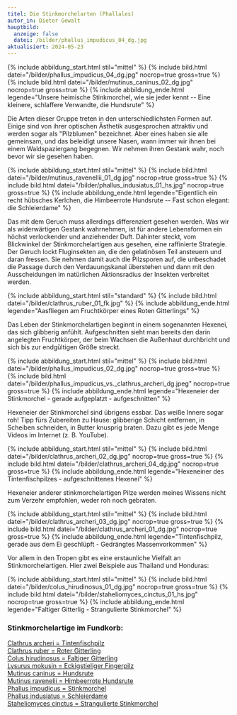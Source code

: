 ```yaml
---
titel: Die Stinkmorchelarten (Phallales)
autor_in: Dieter Gewalt
hauptbild:
  anzeige: false
  datei: /bilder/phallus_impudicus_04_dg.jpg
aktualisiert: 2024-05-23
---
```

{% include abbildung_start.html stil="mittel" %}
{% include bild.html datei="/bilder/phallus_impudicus_04_dg.jpg" nocrop=true gross=true %}
{% include bild.html datei="/bilder/mutinus_caninus_02_dg.jpg" nocrop=true gross=true %}
{% include abbildung_ende.html legende="Unsere heimische Stinkmorchel, wie sie jeder kennt -- Eine kleinere, schlaffere Verwandte, die Hundsrute" %}

Die Arten dieser Gruppe treten in den unterschiedlichsten Formen auf. Einige sind von ihrer optischen Ästhetik ausgesprochen attraktiv und werden sogar als "Pilzblumen" bezeichnet. Aber eines haben sie alle gemeinsam, und das beleidigt unsere Nasen, wann immer wir ihnen bei einem Waldspaziergang begegnen. Wir nehmen ihren Gestank wahr, noch bevor wir sie gesehen haben.

{% include abbildung_start.html stil="mittel" %}
{% include bild.html datei="/bilder/mutinus_ravenellii_01_dg.jpg" nocrop=true gross=true %}
{% include bild.html datei="/bilder/phallus_indusiatus_01_hs.jpg" nocrop=true gross=true %}
{% include abbildung_ende.html legende="Eigentlich ein recht hübsches Kerlchen, die Himbeerrote Hundsrute -- Fast schon elegant: die Schleierdame" %}

Das mit dem Geruch muss allerdings differenziert gesehen werden. Was wir als widerwärtigen Gestank wahrnehmen, ist für andere Lebensformen ein höchst verlockender und anziehender Duft. Dahinter steckt, vom Blickwinkel der Stinkmorchelartigen aus gesehen, eine raffinierte Strategie. Der Geruch lockt Fluginsekten an, die den gelatinösen Teil ansteuern und daran fressen. Sie nehmen damit auch die Pilzsporen auf, die unbeschadet die Passage durch den Verdauungskanal überstehen und dann mit den Ausscheidungen im natürlichen Aktionsradius der Insekten verbreitet werden.

{% include abbildung_start.html stil="standard" %}
{% include bild.html datei="/bilder/clathrus_ruber_01_fk.jpg" %}
{% include abbildung_ende.html legende="Aasfliegen am Fruchtkörper eines Roten Gitterlings" %}

Das Leben der Stinkmorchelartigen beginnt in einem sogenannten Hexenei, das sich glibberig anfühlt. Aufgeschnitten sieht man bereits den darin angelegten Fruchtkörper, der beim Wachsen die Außenhaut durchbricht und sich bis zur endgültigen Größe streckt.

{% include abbildung_start.html stil="mittel" %}
{% include bild.html datei="/bilder/phallus_impudicus_02_dg.jpg" nocrop=true gross=true %}
{% include bild.html datei="/bilder/phallus_impudicus_vs._clathrus_archeri_dg.jpeg" nocrop=true gross=true %}
{% include abbildung_ende.html legende="Hexeneier der Stinkmorchel - gerade aufgeplatzt - aufgeschnitten" %}

Hexeneier der Stinkmorchel sind übrigens essbar. Das weiße Innere sogar roh! Tipp fürs Zubereiten zu Hause: glibberige Schicht entfernen, in Scheiben schneiden, in Butter knusprig braten. Dazu gibt es jede Menge Videos im Internet (z. B. YouTube).

{% include abbildung_start.html stil="mittel" %}
{% include bild.html datei="/bilder/clathrus_archeri_02_dg.jpg" nocrop=true gross=true %}
{% include bild.html datei="/bilder/clathrus_archeri_04_dg.jpg" nocrop=true gross=true %}
{% include abbildung_ende.html legende="Hexeneiner des Tintenfischpilzes - aufgeschnittenes Hexenei" %}

Hexeneier anderer stinkmorchelartigen Pilze werden meines Wissens nicht zum Verzehr empfohlen, weder roh noch gebraten.

{% include abbildung_start.html stil="mittel" %}
{% include bild.html datei="/bilder/clathrus_archeri_03_dg.jpg" nocrop=true gross=true %}
{% include bild.html datei="/bilder/clathrus_archeri_01_dg.jpg" nocrop=true gross=true %}
{% include abbildung_ende.html legende="Tintenfischpilz, gerade aus dem Ei geschlüpft  -  Gedrängtes Massenvorkommen" %}

Vor allem in den Tropen gibt es eine erstaunliche Vielfalt an Stinkmorchelartigen. Hier zwei Beispiele aus Thailand und Honduras:

{% include abbildung_start.html stil="mittel" %}
{% include bild.html datei="/bilder/colus_hirudinosus_01_dg.jpg" nocrop=true gross=true %}
{% include bild.html datei="/bilder/staheliomyces_cinctus_01_hs.jpg" nocrop=true gross=true %}
{% include abbildung_ende.html legende="Faltiger Gitterlig - Strangulierte Stinkmorchel" %}

### **Stinkmorchelartige im Fundkorb:**

[Clathrus archeri = Tintenfischpilz](/pilze/clathrus-archeri-tintenfischpilz)  
[Clathrus ruber = Roter Gitterling](/pilze/clathrus-ruber-roter-gitterling)  
[Colus hirudinosus = Faltiger Gitterling](/pilze/colus-hirudinosus-faltiger-gitterling)  
[Lysurus mokusin = Eckigstieliger Fingerpilz](/pilze/lysurus-mokusin-eckigstieliger-fingerpilz)  
[Mutinus caninus = Hundsrute](/pilze/mutinus-caninus-hundsrute)  
[Mutinus ravenelii = Himbeerrote Hundsrute](/pilze/mutinus-ravenelii-himbeerrote-hundsrute)  
[Phallus impudicus = Stinkmorchel](/pilze/phallus-impudicus-stinkmorchel)  
[Phallus indusiatus = Schleierdame](/pilze/phallus-indusiatus-tropische-schleierdame)  
[Staheliomyces cinctus = Strangulierte Stinkmorchel](/pilze/staheliomyces-cinctus-strangulierte-stinkmorchel)